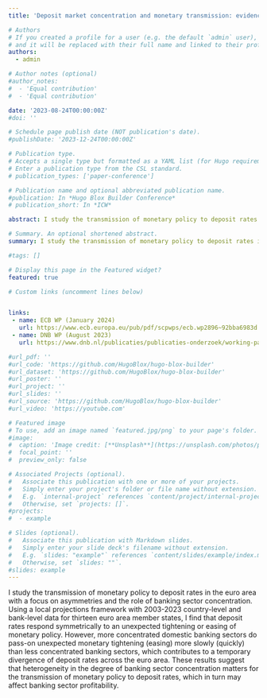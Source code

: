 ```yaml
---
title: 'Deposit market concentration and monetary transmission: evidence from the euro area'

# Authors
# If you created a profile for a user (e.g. the default `admin` user), write the username (folder name) here
# and it will be replaced with their full name and linked to their profile.
authors:
  - admin

# Author notes (optional)
#author_notes:
#  - 'Equal contribution'
#  - 'Equal contribution'

date: '2023-08-24T00:00:00Z'
#doi: ''

# Schedule page publish date (NOT publication's date).
#publishDate: '2023-12-24T00:00:00Z'

# Publication type.
# Accepts a single type but formatted as a YAML list (for Hugo requirements).
# Enter a publication type from the CSL standard.
# publication_types: ['paper-conference']

# Publication name and optional abbreviated publication name.
#publication: In *Hugo Blox Builder Conference*
# publication_short: In *ICW*

abstract: I study the transmission of monetary policy to deposit rates in the euro area with a focus on asymmetries and the role of banking sector concentration. Using a local projections framework with 2003-2023 country-level and bank-level data for thirteen euro area member states, I find that deposit rates respond symmetrically to an unexpected tightening or easing of monetary policy. However, more concentrated domestic banking sectors do pass-on unexpected monetary tightening (easing) more slowly (quickly) than less concentrated banking sectors, which contributes to a temporary divergence of deposit rates across the euro area. These results suggest that heterogeneity in the degree of banking sector concentration matters for the transmission of monetary policy to deposit rates, which in turn may affect banking sector profitability.

# Summary. An optional shortened abstract.
summary: I study the transmission of monetary policy to deposit rates in the euro area with a focus on asymmetries and the role of banking sector concentration. Using a local projections framework with 2003-2023 country-level and bank-level data for thirteen euro area member states, I find that deposit rates respond symmetrically to an unexpected tightening or easing of monetary policy. However, more concentrated domestic banking sectors do pass-on unexpected monetary tightening (easing) more slowly (quickly) than less concentrated banking sectors, which contributes to a temporary divergence of deposit rates across the euro area. These results suggest that heterogeneity in the degree of banking sector concentration matters for the transmission of monetary policy to deposit rates, which in turn may affect banking sector profitability.

#tags: []

# Display this page in the Featured widget?
featured: true

# Custom links (uncomment lines below)


links:
 - name: ECB WP (January 2024)
   url: https://www.ecb.europa.eu/pub/pdf/scpwps/ecb.wp2896~92bba6983d.en.pdf?da4b3ef23e1577b867b9cdc9e463d089
 - name: DNB WP (August 2023)
   url: https://www.dnb.nl/publicaties/publicaties-onderzoek/working-paper-2023/790-deposit-market-concentration-and-monetary-transmission-evidence-from-the-euro-area/

#url_pdf: ''
#url_code: 'https://github.com/HugoBlox/hugo-blox-builder'
#url_dataset: 'https://github.com/HugoBlox/hugo-blox-builder'
#url_poster: ''
#url_project: ''
#url_slides: ''
#url_source: 'https://github.com/HugoBlox/hugo-blox-builder'
#url_video: 'https://youtube.com'

# Featured image
# To use, add an image named `featured.jpg/png` to your page's folder.
#image:
#  caption: 'Image credit: [**Unsplash**](https://unsplash.com/photos/pLCdAaMFLTE)'
#  focal_point: ''
#  preview_only: false

# Associated Projects (optional).
#   Associate this publication with one or more of your projects.
#   Simply enter your project's folder or file name without extension.
#   E.g. `internal-project` references `content/project/internal-project/index.md`.
#   Otherwise, set `projects: []`.
#projects:
#  - example

# Slides (optional).
#   Associate this publication with Markdown slides.
#   Simply enter your slide deck's filename without extension.
#   E.g. `slides: "example"` references `content/slides/example/index.md`.
#   Otherwise, set `slides: ""`.
#slides: example
---
```


I study the transmission of monetary policy to deposit rates in the euro area with a focus on asymmetries and the role of banking sector concentration. Using a local projections framework with 2003-2023 country-level and bank-level data for thirteen euro area member states, I find that deposit rates respond symmetrically to an unexpected tightening or easing of monetary policy. However, more concentrated domestic banking sectors do pass-on unexpected monetary tightening (easing) more slowly (quickly) than less concentrated banking sectors, which contributes to a temporary divergence of deposit rates across the euro area. These results suggest that heterogeneity in the degree of banking sector concentration matters for the transmission of monetary policy to deposit rates, which in turn may affect banking sector profitability.
